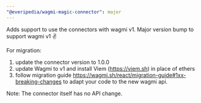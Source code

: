 ```yaml
---
"@everipedia/wagmi-magic-connector": major
---
```


Adds support to use the connectors with wagmi v1. 
Major version bump to support wagmi v1 ✌️

For migration: 
1. update the connector version to 1.0.0 
2. update Wagmi to v1 and install Viem (https://viem.sh) in place of ethers
3. follow migration guide https://wagmi.sh/react/migration-guide#1xx-breaking-changes to adapt your code to the new wagmi api.

Note: The connector itself has no API change.